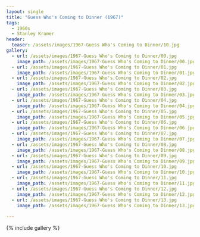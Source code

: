 ```yaml
---
layout: single
title: "Guess Who's Coming to Dinner (1967)"
tags:
  - 1960s 
  - Stanley Kramer
header:
  teaser: /assets/images/1967-Guess Who's Coming to Dinner/10.jpg
gallery:
  - url: /assets/images/1967-Guess Who's Coming to Dinner/00.jpg
    image_path: /assets/images/1967-Guess Who's Coming to Dinner/00.jpg  
  - url: /assets/images/1967-Guess Who's Coming to Dinner/01.jpg
    image_path: /assets/images/1967-Guess Who's Coming to Dinner/01.jpg
  - url: /assets/images/1967-Guess Who's Coming to Dinner/02.jpg
    image_path: /assets/images/1967-Guess Who's Coming to Dinner/02.jpg
  - url: /assets/images/1967-Guess Who's Coming to Dinner/03.jpg
    image_path: /assets/images/1967-Guess Who's Coming to Dinner/03.jpg
  - url: /assets/images/1967-Guess Who's Coming to Dinner/04.jpg
    image_path: /assets/images/1967-Guess Who's Coming to Dinner/04.jpg
  - url: /assets/images/1967-Guess Who's Coming to Dinner/05.jpg
    image_path: /assets/images/1967-Guess Who's Coming to Dinner/05.jpg
  - url: /assets/images/1967-Guess Who's Coming to Dinner/06.jpg
    image_path: /assets/images/1967-Guess Who's Coming to Dinner/06.jpg
  - url: /assets/images/1967-Guess Who's Coming to Dinner/07.jpg
    image_path: /assets/images/1967-Guess Who's Coming to Dinner/07.jpg
  - url: /assets/images/1967-Guess Who's Coming to Dinner/08.jpg
    image_path: /assets/images/1967-Guess Who's Coming to Dinner/08.jpg
  - url: /assets/images/1967-Guess Who's Coming to Dinner/09.jpg
    image_path: /assets/images/1967-Guess Who's Coming to Dinner/09.jpg
  - url: /assets/images/1967-Guess Who's Coming to Dinner/10.jpg
    image_path: /assets/images/1967-Guess Who's Coming to Dinner/10.jpg
  - url: /assets/images/1967-Guess Who's Coming to Dinner/11.jpg
    image_path: /assets/images/1967-Guess Who's Coming to Dinner/11.jpg
  - url: /assets/images/1967-Guess Who's Coming to Dinner/12.jpg
    image_path: /assets/images/1967-Guess Who's Coming to Dinner/12.jpg
  - url: /assets/images/1967-Guess Who's Coming to Dinner/13.jpg
    image_path: /assets/images/1967-Guess Who's Coming to Dinner/13.jpg
 
---
```

{% include gallery %}
